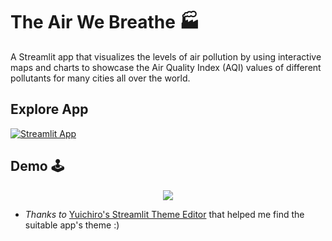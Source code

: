 # The Air We Breathe 🏭
A Streamlit app that visualizes the levels of air pollution by using interactive maps and charts to showcase the Air Quality Index (AQI) values of different pollutants for many cities all over the world.

## Explore App
[![Streamlit App](https://static.streamlit.io/badges/streamlit_badge_black_white.svg)](https://air-we-breathe.streamlit.app/)

## Demo 🕹
<p align="center" width=450>
  <img src="https://github.com/ShruAgarwal/Air-we-breathe/blob/main/app_demo.gif"/>
</p>

- *Thanks to* [Yuichiro's Streamlit Theme Editor](https://github.com/whitphx/streamlit-theme-editor) that helped me find the suitable app's theme :)
